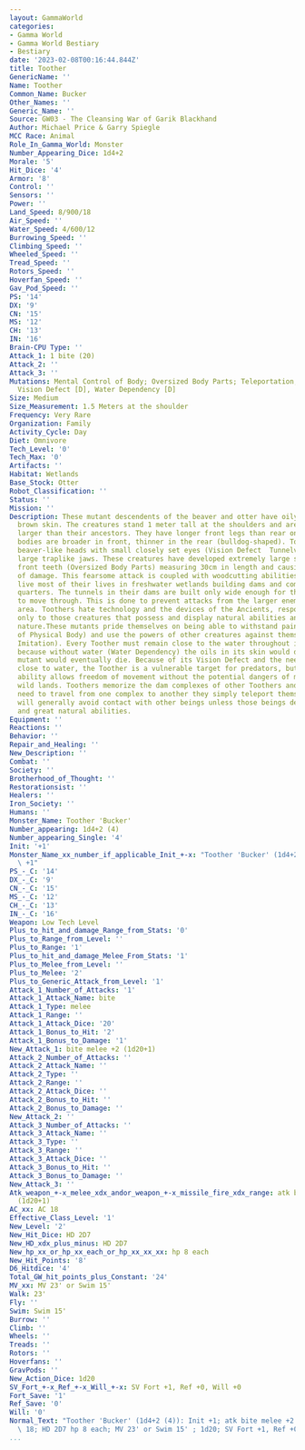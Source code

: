 ```yaml
---
layout: GammaWorld
categories:
- Gamma World
- Gamma World Bestiary
- Bestiary
date: '2023-02-08T00:16:44.844Z'
title: Toother
GenericName: ''
Name: Toother
Common_Name: Bucker
Other_Names: ''
Generic_Name: ''
Source: GW03 - The Cleansing War of Garik Blackhand
Author: Michael Price & Garry Spiegle
MCC Race: Animal
Role_In_Gamma_World: Monster
Number_Appearing_Dice: 1d4+2
Morale: '5'
Hit_Dice: '4'
Armor: '8'
Control: ''
Sensors: ''
Power: ''
Land_Speed: 8/900/18
Air_Speed: ''
Water_Speed: 4/600/12
Burrowing_Speed: ''
Climbing_Speed: ''
Wheeled_Speed: ''
Tread_Speed: ''
Rotors_Speed: ''
Hoverfan_Speed: ''
Gav_Pod_Speed: ''
PS: '14'
DX: '9'
CN: '15'
MS: '12'
CH: '13'
IN: '16'
Brain-CPU Type: ''
Attack_1: 1 bite (20)
Attack_2: ''
Attack_3: ''
Mutations: Mental Control of Body; Oversized Body Parts; Teleportation; Thought Imitation;
  Vision Defect [D], Water Dependency [D]
Size: Medium
Size_Measurement: 1.5 Meters at the shoulder
Frequency: Very Rare
Organization: Family
Activity_Cycle: Day
Diet: Omnivore
Tech_Level: '0'
Tech_Max: '0'
Artifacts: ''
Habitat: Wetlands
Base_Stock: Otter
Robot_Classification: ''
Status: ''
Mission: ''
Description: These mutant descendents of the beaver and otter have oily gray or dark
  brown skin. The creatures stand 1 meter tall at the shoulders and are considerably
  larger than their ancestors. They have longer front legs than rear ones, and their
  bodies are broader in front, thinner in the rear (bulldog-shaped). Toothers have
  beaver-like heads with small closely set eyes (Vision Defect  Tunnelvision) and
  large traplike jaws. These creatures have developed extremely large sabre-toothed
  front teeth (Oversized Body Parts) measuring 30cm in length and causing 2d6+10 points
  of damage. This fearsome attack is coupled with woodcutting abilities.These mutants
  live most of their lives in freshwater wetlands building dams and complex living
  quarters. The tunnels in their dams are built only wide enough for their bodies
  to move through. This is done to prevent attacks from the larger enemies in their
  area. Toothers hate technology and the devices of the Ancients, responding amicably
  only to those creatures that possess and display natural abilities and live within
  nature.These mutants pride themselves on being able to withstand pain (Mental Control
  of Physical Body) and use the powers of other creatures against themselves (Thought
  Imitation). Every Toother must remain close to the water throughout its lifetime,
  because without water (Water Dependency) the oils in its skin would dry up and the
  mutant would eventually die. Because of its Vision Defect and the need to remain
  close to water, the Toother is a vulnerable target for predators, but its Teleportation
  ability allows freedom of movement without the potential dangers of moving through
  wild lands. Toothers memorize the dam complexes of other Toothers and when they
  need to travel from one complex to another they simply teleport themselves. Toothers
  will generally avoid contact with other beings unless those beings demonstrate friendliness
  and great natural abilities.
Equipment: ''
Reactions: ''
Behavior: ''
Repair_and_Healing: ''
New_Description: ''
Combat: ''
Society: ''
Brotherhood_of_Thought: ''
Restorationsist: ''
Healers: ''
Iron_Society: ''
Humans: ''
Monster_Name: Toother 'Bucker'
Number_appearing: 1d4+2 (4)
Number_appearing_Single: '4'
Init: '+1'
Monster_Name_xx_number_if_applicable_Init_+-x: "Toother 'Bucker' (1d4+2 (4)): Init\
  \ +1"
PS_-_C: '14'
DX_-_C: '9'
CN_-_C: '15'
MS_-_C: '12'
CH_-_C: '13'
IN_-_C: '16'
Weapon: Low Tech Level
Plus_to_hit_and_damage_Range_from_Stats: '0'
Plus_to_Range_from_Level: ''
Plus_to_Range: '1'
Plus_to_hit_and_damage_Melee_From_Stats: '1'
Plus_to_Melee_from_Level: ''
Plus_to_Melee: '2'
Plus_to_Generic_Attack_from_Level: '1'
Attack_1_Number_of_Attacks: '1'
Attack_1_Attack_Name: bite
Attack_1_Type: melee
Attack_1_Range: ''
Attack_1_Attack_Dice: '20'
Attack_1_Bonus_to_Hit: '2'
Attack_1_Bonus_to_Damage: '1'
New_Attack_1: bite melee +2 (1d20+1)
Attack_2_Number_of_Attacks: ''
Attack_2_Attack_Name: ''
Attack_2_Type: ''
Attack_2_Range: ''
Attack_2_Attack_Dice: ''
Attack_2_Bonus_to_Hit: ''
Attack_2_Bonus_to_Damage: ''
New_Attack_2: ''
Attack_3_Number_of_Attacks: ''
Attack_3_Attack_Name: ''
Attack_3_Type: ''
Attack_3_Range: ''
Attack_3_Attack_Dice: ''
Attack_3_Bonus_to_Hit: ''
Attack_3_Bonus_to_Damage: ''
New_Attack_3: ''
Atk_weapon_+-x_melee_xdx_andor_weapon_+-x_missile_fire_xdx_range: atk bite melee +2
  (1d20+1)
AC_xx: AC 18
Effective_Class_Level: '1'
New_Level: '2'
New_Hit_Dice: HD 2D7
New_HD_xdx_plus_minus: HD 2D7
New_hp_xx_or_hp_xx_each_or_hp_xx_xx_xx: hp 8 each
New_Hit_Points: '8'
D6_Hitdice: '4'
Total_GW_hit_points_plus_Constant: '24'
MV_xx: MV 23' or Swim 15'
Walk: 23'
Fly: ''
Swim: Swim 15'
Burrow: ''
Climb: ''
Wheels: ''
Treads: ''
Rotors: ''
Hoverfans: ''
GravPods: ''
New_Action_Dice: 1d20
SV_Fort_+-x_Ref_+-x_Will_+-x: SV Fort +1, Ref +0, Will +0
Fort_Save: '1'
Ref_Save: '0'
Will: '0'
Normal_Text: "Toother 'Bucker' (1d4+2 (4)): Init +1; atk bite melee +2 (1d20+1); AC\
  \ 18; HD 2D7 hp 8 each; MV 23' or Swim 15' ; 1d20; SV Fort +1, Ref +0, Will +0"
...
```


